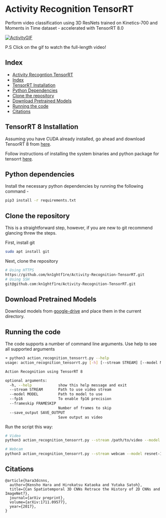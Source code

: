 # Activity Recognition TensorRT

Perform video classification using 3D ResNets trained on Kinetics-700 and Moments in Time dataset - accelerated with TensorRT 8.0

[![ActivityGIF](resources/act.gif)](https://youtu.be/snlZtGCyJMg)

P.S Click on the gif to watch the full-length video!

## Index

- [Activity Recogntion TensorRT](#activity-recognition-tensorrt)
- [Index](#index)
- [TensorRT Installation](#tensorrt-installation)
- [Python Dependencies](#python-dependencies)
- [Clone the repository](#clone-the-repository)
- [Download Pretrained Models](#download-pretrained-models)
- [Running the code](#running-the-code)
- [Citations](#citations)

## TensorRT 8 Installation

Assuming you have CUDA already installed, go ahead and download TensorRT 8 from [here](https://developer.nvidia.com/tensorrt-getting-started).

Follow instructions of installing the system binaries and python package for tensorrt [here](https://docs.nvidia.com/deeplearning/tensorrt/install-guide/index.html#installing-tar).

## Python dependencies

Install the necessary python dependencies by running the following command -

```sh
pip3 install -r requirements.txt
```

## Clone the repository

This is a straightforward step, however, if you are new to git recommend glancing threw the steps.

First, install git

```sh
sudo apt install git
```

Next, clone the repository

```sh
# Using HTTPS
https://github.com/kn1ghtf1re/Activity-Recognition-TensorRT.git
# Using SSH
git@github.com:kn1ghtf1re/Activity-Recognition-TensorRT.git
```

## Download Pretrained Models

Download models from [google-drive](https://drive.google.com/drive/folders/1PumnUl_-eVvk0tFpn463vPxpqchGEuWB?usp=sharing) and place them in the current directory.

## Running the code

The code supports a number of command line arguments. Use help to see all supported arguments

```sh
➜ python3 action_recognition_tensorrt.py --help
usage: action_recognition_tensorrt.py [-h] [--stream STREAM] [--model MODEL] [--fp16] [--frameskip FRAMESKIP] [--save_output SAVE_OUTPUT]

Action Recognition using TensorRT 8

optional arguments:
  -h, --help            show this help message and exit
  --stream STREAM       Path to use video stream
  --model MODEL         Path to model to use
  --fp16                To enable fp16 precision
  --frameskip FRAMESKIP
                        Number of frames to skip
  --save_output SAVE_OUTPUT
                        Save output as video
```

Run the script this way:

```sh
# Video
python3 action_recognition_tensorrt.py --stream /path/to/video --model resnet-18-kinetics-moments.onnx --fp16 --frameskip 2

# Webcam
python3 action_recognition_tensorrt.py --stream webcam --model resnet-18-kinetics-moments.onnx --fp16 --frameskip 2
```

## Citations

```text
@article{hara3dcnns,
  author={Kensho Hara and Hirokatsu Kataoka and Yutaka Satoh},
  title={Can Spatiotemporal 3D CNNs Retrace the History of 2D CNNs and ImageNet?},
  journal={arXiv preprint},
  volume={arXiv:1711.09577},
  year={2017},
}
```
